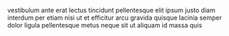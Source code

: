 vestibulum ante erat lectus tincidunt pellentesque elit ipsum justo diam
interdum per etiam nisi ut et efficitur arcu gravida quisque lacinia semper
dolor ligula pellentesque metus neque sit ut aliquam id massa quis